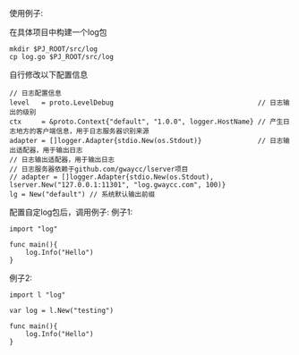 
使用例子:

在具体项目中构建一个log包
```text
mkdir $PJ_ROOT/src/log
cp log.go $PJ_ROOT/src/log
```

自行修改以下配置信息

```text
// 日志配置信息
level   = proto.LevelDebug                                    // 日志输出的级别
ctx     = &proto.Context{"default", "1.0.0", logger.HostName} // 产生日志地方的客户端信息，用于日志服务器识别来源
adapter = []logger.Adapter{stdio.New(os.Stdout)}              // 日志输出适配器，用于输出日志
// 日志输出适配器，用于输出日志
// 日志服务器依赖于github.com/gwaycc/lserver项目
// adapter = []logger.Adapter{stdio.New(os.Stdout), lserver.New("127.0.0.1:11301", "log.gwaycc.com", 100)}
lg = New("default") // 系统默认输出前缀
```

配置自定log包后，调用例子:
例子1:
```text
import "log"

func main(){
    log.Info("Hello")
}
```

例子2:
``` text
import l "log"

var log = l.New("testing")

func main(){
    log.Info("Hello")
}
```

